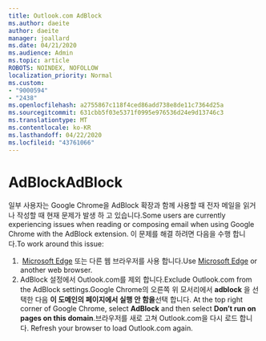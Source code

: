 ```yaml
---
title: Outlook.com AdBlock
ms.author: daeite
author: daeite
manager: joallard
ms.date: 04/21/2020
ms.audience: Admin
ms.topic: article
ROBOTS: NOINDEX, NOFOLLOW
localization_priority: Normal
ms.custom:
- "9000594"
- "2438"
ms.openlocfilehash: a2755867c118f4ced86add738e8de11c7364d25a
ms.sourcegitcommit: 631cbb5f03e5371f0995e976536d24e9d13746c3
ms.translationtype: MT
ms.contentlocale: ko-KR
ms.lasthandoff: 04/22/2020
ms.locfileid: "43761066"
---
```

# <a name="adblock"></a><span data-ttu-id="2512b-102">AdBlock</span><span class="sxs-lookup"><span data-stu-id="2512b-102">AdBlock</span></span>

<span data-ttu-id="2512b-103">일부 사용자는 Google Chrome을 AdBlock 확장과 함께 사용할 때 전자 메일을 읽거나 작성할 때 현재 문제가 발생 하 고 있습니다.</span><span class="sxs-lookup"><span data-stu-id="2512b-103">Some users are currently experiencing issues when reading or composing email when using Google Chrome with the AdBlock extension.</span></span> <span data-ttu-id="2512b-104">이 문제를 해결 하려면 다음을 수행 합니다.</span><span class="sxs-lookup"><span data-stu-id="2512b-104">To work around this issue:</span></span>

1. <span data-ttu-id="2512b-105"> [Microsoft Edge](https://www.microsoft.com/windows/microsoft-edge) 또는 다른 웹 브라우저를 사용 합니다.</span><span class="sxs-lookup"><span data-stu-id="2512b-105">Use [Microsoft Edge](https://www.microsoft.com/windows/microsoft-edge) or another web browser.</span></span>
1. <span data-ttu-id="2512b-106">AdBlock 설정에서 Outlook.com를 제외 합니다.</span><span class="sxs-lookup"><span data-stu-id="2512b-106">Exclude Outlook.com from the AdBlock settings.</span></span><span data-ttu-id="2512b-107">Google Chrome의 오른쪽 위 모서리에서 **adblock** 을 선택한 다음 **이 도메인의 페이지에서 실행 안 함을**선택 합니다.</span><span class="sxs-lookup"><span data-stu-id="2512b-107"> At the top right corner of Google Chrome, select **AdBlock** and then select **Don’t run on pages on this domain**.</span></span><span data-ttu-id="2512b-108">브라우저를 새로 고쳐 Outlook.com을 다시 로드 합니다.</span><span class="sxs-lookup"><span data-stu-id="2512b-108"> Refresh your browser to load Outlook.com again.</span></span>